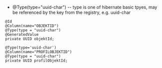 - @Type(type="uuid-char") -- type is one of hibernate basic tpyes, may be referenced by the key from the registry, e.g. uuid-char
````
@Id
@Column(name="OBJEKTID")
@Type(type = "uuid-char")
@GeneratedValue
private UUID objektId;
    
@Type(type='uuid-char')
@Column(name="PROFILOBJEKTID")
@Type(type = "uuid-char")
private UUID profilObjektId;
````
